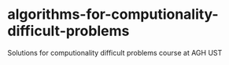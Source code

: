 # algorithms-for-computionality-difficult-problems
Solutions for computionality difficult problems course at AGH UST
